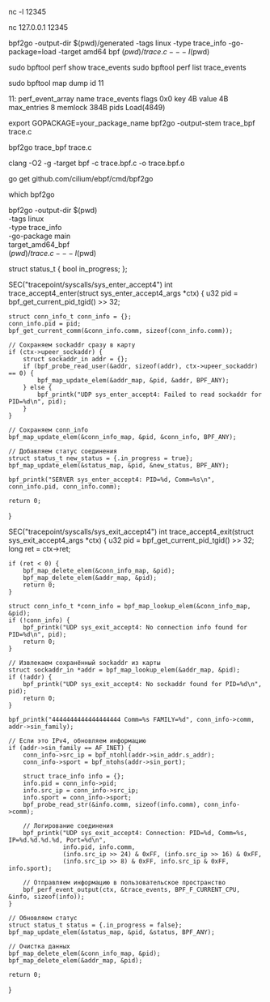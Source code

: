 nc -l 12345

nc 127.0.0.1 12345



bpf2go -output-dir $(pwd)/generated -tags linux -type trace_info -go-package=load -target amd64 bpf $(pwd)/trace.c -- -I$(pwd)


sudo bpftool perf show  trace_events
sudo bpftool perf list  trace_events

sudo bpftool map dump id 11




11: perf_event_array  name trace_events  flags 0x0
        key 4B  value 4B  max_entries 8  memlock 384B
        pids Load(4849)


export GOPACKAGE=your_package_name
bpf2go -output-stem trace_bpf trace.c

bpf2go trace_bpf trace.c



clang -O2 -g -target bpf -c trace.bpf.c -o trace.bpf.o

go get github.com/cilium/ebpf/cmd/bpf2go

which bpf2go


bpf2go -output-dir $(pwd) \
  -tags linux \
  -type trace_info \
  -go-package main \
  target_amd64_bpf \
  $(pwd)/trace.c -- -I$(pwd)


  struct status_t {
    bool in_progress;
};



SEC("tracepoint/syscalls/sys_enter_accept4")
int trace_accept4_enter(struct sys_enter_accept4_args *ctx) {
    u32 pid = bpf_get_current_pid_tgid() >> 32;

    struct conn_info_t conn_info = {};
    conn_info.pid = pid;
    bpf_get_current_comm(&conn_info.comm, sizeof(conn_info.comm));

    // Сохраняем sockaddr сразу в карту
    if (ctx->upeer_sockaddr) {
        struct sockaddr_in addr = {};
        if (bpf_probe_read_user(&addr, sizeof(addr), ctx->upeer_sockaddr) == 0) {
            bpf_map_update_elem(&addr_map, &pid, &addr, BPF_ANY);
        } else {
            bpf_printk("UDP sys_enter_accept4: Failed to read sockaddr for PID=%d\n", pid);
        }
    }

    // Сохраняем conn_info
    bpf_map_update_elem(&conn_info_map, &pid, &conn_info, BPF_ANY);

    // Добавляем статус соединения
    struct status_t new_status = {.in_progress = true};
    bpf_map_update_elem(&status_map, &pid, &new_status, BPF_ANY);

    bpf_printk("SERVER sys_enter_accept4: PID=%d, Comm=%s\n", conn_info.pid, conn_info.comm);

    return 0;
}


SEC("tracepoint/syscalls/sys_exit_accept4")
int trace_accept4_exit(struct sys_exit_accept4_args *ctx) {
    u32 pid = bpf_get_current_pid_tgid() >> 32;
    long ret = ctx->ret;

    if (ret < 0) {
        bpf_map_delete_elem(&conn_info_map, &pid);
        bpf_map_delete_elem(&addr_map, &pid);
        return 0;
    }

    struct conn_info_t *conn_info = bpf_map_lookup_elem(&conn_info_map, &pid);
    if (!conn_info) {
        bpf_printk("UDP sys_exit_accept4: No connection info found for PID=%d\n", pid);
        return 0;
    }

    // Извлекаем сохранённый sockaddr из карты
    struct sockaddr_in *addr = bpf_map_lookup_elem(&addr_map, &pid);
    if (!addr) {
        bpf_printk("UDP sys_exit_accept4: No sockaddr found for PID=%d\n", pid);
        return 0;
    }

    bpf_printk("4444444444444444444 Comm=%s FAMILY=%d", conn_info->comm, addr->sin_family);

    // Если это IPv4, обновляем информацию
    if (addr->sin_family == AF_INET) {
        conn_info->src_ip = bpf_ntohl(addr->sin_addr.s_addr);
        conn_info->sport = bpf_ntohs(addr->sin_port);

        struct trace_info info = {};
        info.pid = conn_info->pid;
        info.src_ip = conn_info->src_ip;
        info.sport = conn_info->sport;
        bpf_probe_read_str(&info.comm, sizeof(info.comm), conn_info->comm);

        // Логирование соединения
        bpf_printk("UDP sys_exit_accept4: Connection: PID=%d, Comm=%s, IP=%d.%d.%d.%d, Port=%d\n",
                   info.pid, info.comm,
                   (info.src_ip >> 24) & 0xFF, (info.src_ip >> 16) & 0xFF,
                   (info.src_ip >> 8) & 0xFF, info.src_ip & 0xFF, info.sport);

        // Отправляем информацию в пользовательское пространство
        bpf_perf_event_output(ctx, &trace_events, BPF_F_CURRENT_CPU, &info, sizeof(info));
    }

    // Обновляем статус
    struct status_t status = {.in_progress = false};
    bpf_map_update_elem(&status_map, &pid, &status, BPF_ANY);

    // Очистка данных
    bpf_map_delete_elem(&conn_info_map, &pid);
    bpf_map_delete_elem(&addr_map, &pid);

    return 0;
}
